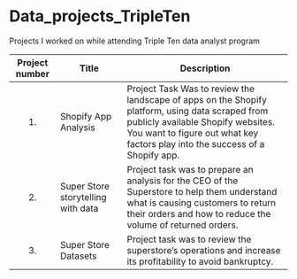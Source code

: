 # Data_projects_TripleTen
Projects I worked on while attending Triple Ten data analyst program



| Project number | Title | Description |
| :-----------: | ----------- |----------- |
| 1. | Shopify App Analysis | Project Task Was to  review the landscape of apps on the Shopify platform, using data scraped from publicly available Shopify websites. You want to figure out what key factors play into the success of a Shopify app.|
| 2. | Super Store storytelling with data | Project task was to prepare an analysis for the CEO of the Superstore to help them understand what is causing customers to return their orders and how to reduce the volume of returned orders.|
| 3. | Super Store Datasets | Project task was to review the superstore’s operations and increase its profitability to avoid bankruptcy.|
